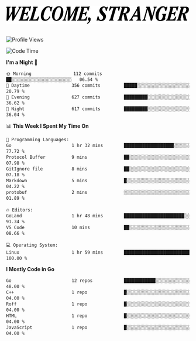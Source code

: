 <div>
  <picture>
    <source media="(prefers-color-scheme: dark)" srcset="./headers/welcome_white.png">
    <img alt="WELCOME, STRANGER" src="./headers/welcome.png" width="500">
  </picture>
</div>

<br>

![Profile Views](https://komarev.com/ghpvc/?username=darleet&color=blue)

<!--START_SECTION:waka-->
![Code Time](http://img.shields.io/badge/Code%20Time-183%20hrs%2021%20mins-blue)

**I'm a Night 🦉** 

```text
🌞 Morning                112 commits         ██░░░░░░░░░░░░░░░░░░░░░░░   06.54 % 
🌆 Daytime                356 commits         █████░░░░░░░░░░░░░░░░░░░░   20.79 % 
🌃 Evening                627 commits         █████████░░░░░░░░░░░░░░░░   36.62 % 
🌙 Night                  617 commits         █████████░░░░░░░░░░░░░░░░   36.04 % 
```


📊 **This Week I Spent My Time On** 

```text
💬 Programming Languages: 
Go                       1 hr 32 mins        ███████████████████░░░░░░   77.72 % 
Protocol Buffer          9 mins              ██░░░░░░░░░░░░░░░░░░░░░░░   07.98 % 
GitIgnore file           8 mins              ██░░░░░░░░░░░░░░░░░░░░░░░   07.18 % 
Markdown                 5 mins              █░░░░░░░░░░░░░░░░░░░░░░░░   04.22 % 
protobuf                 2 mins              ░░░░░░░░░░░░░░░░░░░░░░░░░   01.89 % 

🔥 Editors: 
GoLand                   1 hr 48 mins        ███████████████████████░░   91.34 % 
VS Code                  10 mins             ██░░░░░░░░░░░░░░░░░░░░░░░   08.66 % 

💻 Operating System: 
Linux                    1 hr 59 mins        █████████████████████████   100.00 % 
```

**I Mostly Code in Go** 

```text
Go                       12 repos            ████████████░░░░░░░░░░░░░   48.00 % 
C++                      1 repo              █░░░░░░░░░░░░░░░░░░░░░░░░   04.00 % 
Roff                     1 repo              █░░░░░░░░░░░░░░░░░░░░░░░░   04.00 % 
HTML                     1 repo              █░░░░░░░░░░░░░░░░░░░░░░░░   04.00 % 
JavaScript               1 repo              █░░░░░░░░░░░░░░░░░░░░░░░░   04.00 % 
```




<!--END_SECTION:waka-->
